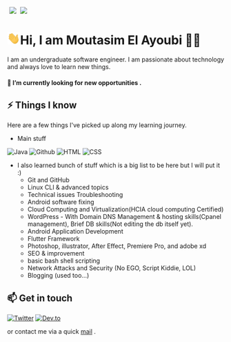 <p align="left"> <img src="https://github-readme-stats.vercel.app/api?username=Moutasim02&theme=tokyonight&show_icons=true&hide_border=true&count_private=true&include_all_commits=true" hspace=5/> 
<img src="https://github-readme-stats.vercel.app/api/top-langs/?username=Moutasim02&theme=tokyonight&show_icons=true&layout=compact" /></p>


# <img src="https://raw.githubusercontent.com/ABSphreak/ABSphreak/master/gifs/Hi.gif" width="30px">Hi, I am Moutasim El Ayoubi 👨‍💻

I am an undergraduate software engineer. I am passionate about technology and always love to learn new things.

#### 🔭 I’m currently looking for new opportunities .


## ⚡ Things I know

Here are a few things I've picked up along my learning journey. 

   - Main stuff
   
   ![Java](https://img.shields.io/badge/Java-ED8B00?style=for-the-badge&logo=java&logoColor=white) ![Github](https://img.shields.io/badge/github%20-%23121011.svg?&style=for-the-badge&logo=github&logoColor=white) ![HTML](https://img.shields.io/badge/HTML5-E34F26?style=for-the-badge&logo=html5&logoColor=white) ![CSS](https://img.shields.io/badge/CSS-239120?&style=for-the-badge&logo=css3&logoColor=white)
   
   - I also learned bunch of stuff which is a big list to be here but I will put it :)
      - Git and GitHub 
      - Linux CLI & advanced topics 
      - Technical issues Troubleshooting 
      - Android software fixing 
      - Cloud Computing and Virtualization(HCIA cloud computing Certified)
      - WordPress - With Domain DNS Management & hosting skills(Cpanel management), Brief DB skills(Not editing the db itself yet).
      - Android Application Development
      - Flutter Framework
      - Photoshop, illustrator, After Effect, Premiere Pro, and adobe xd
      - SEO & improvement
      - basic bash shell scripting
      - Network Attacks and Security (No EGO, Script Kiddie, LOL)
      - Blogging (used too...)
  

<!-- On the way: ![MySQL](https://img.shields.io/badge/MySQL-00000F?style=for-the-badge&logo=mysql&logoColor=white) ![MongoDB](https://img.shields.io/badge/MongoDB-4EA94B?style=for-the-badge&logo=mongodb&logoColor=white) -->
 
 
 
   
<!-- On the way: ![Docker](https://img.shields.io/badge/docker%20-%230db7ed.svg?&style=for-the-badge&logo=docker&logoColor=white) 

![](https://img.shields.io/badge/-Raspberry%20Pi-C51A4A?style=for-the-badge&logo=Raspberry-Pi) ![](https://img.shields.io/badge/-Arduino-00979D?style=for-the-badge&logo=Arduino&logoColor=white)
-->
 


## 📫 Get in touch
[![Twitter](https://img.shields.io/badge/Twitter-1DA1F2?style=for-the-badge&logo=twitter&logoColor=white)](https://twitter.com/Moutasim_Ayoubi)   [![Dev.to](https://img.shields.io/badge/dev.to-0A0A0A?style=for-the-badge&logo=dev.to&logoColor=white)](https://dev.to/moutasim)


 or contact me via a quick [mail](mailto:moutasim9997@gmail.com) .

 
